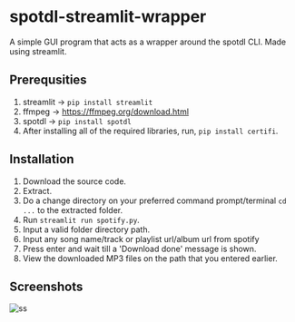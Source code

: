 # spotdl-streamlit-wrapper
A simple GUI program that acts as a wrapper around the spotdl CLI. Made using streamlit.

## Prerequsities
1. streamlit -> `pip install streamlit`
2. ffmpeg -> https://ffmpeg.org/download.html
3. spotdl -> `pip install spotdl`
4. After installing all of the required libraries, run, `pip install certifi`.

## Installation
1. Download the source code.
2. Extract.
3. Do a change directory on your preferred command prompt/terminal `cd ...` to the extracted folder.
4. Run `streamlit run spotify.py`.
5. Input a valid folder directory path.
6. Input any song name/track or playlist url/album url from spotify
7. Press enter and wait till a 'Download done' message is shown. 
8. View the downloaded MP3 files on the path that you entered earlier.

## Screenshots
![ss](https://i.ibb.co/j84kdwd/Screenshot-2021-04-19-at-9-23-24-PM.png)
